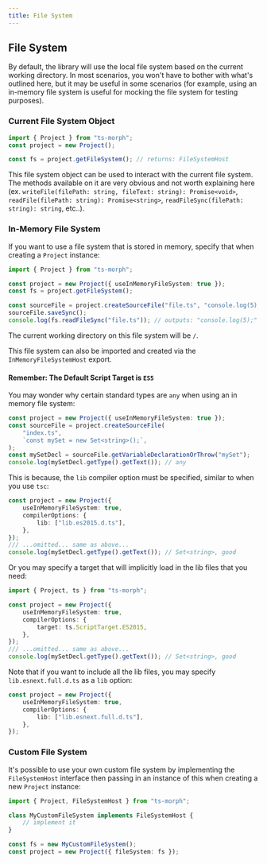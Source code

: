 ```yaml
---
title: File System
---
```


## File System

By default, the library will use the local file system based on the current working directory. In most scenarios, you won't have to bother with what's outlined here, but it may be useful in some scenarios (for example, using an in-memory file system is useful for mocking the file system for testing purposes).

### Current File System Object

```ts
import { Project } from "ts-morph";
const project = new Project();

const fs = project.getFileSystem(); // returns: FileSystemHost
```

This file system object can be used to interact with the current file system. The methods available on it are very obvious and not worth explaining
here (ex. `writeFile(filePath: string, fileText: string): Promise<void>`, `readFile(filePath: string): Promise<string>`, `readFileSync(filePath: string): string`, etc..).

### In-Memory File System

If you want to use a file system that is stored in memory, specify that when creating a `Project` instance:

```ts
import { Project } from "ts-morph";

const project = new Project({ useInMemoryFileSystem: true });
const fs = project.getFileSystem();

const sourceFile = project.createSourceFile("file.ts", "console.log(5);");
sourceFile.saveSync();
console.log(fs.readFileSync("file.ts")); // outputs: "console.log(5);"
```

The current working directory on this file system will be `/`.

This file system can also be imported and created via the `InMemoryFileSystemHost` export.

#### Remember: The Default Script Target is `ES5`

You may wonder why certain standard types are `any` when using an in memory file system:

```ts
const project = new Project({ useInMemoryFileSystem: true });
const sourceFile = project.createSourceFile(
    "index.ts",
    `const mySet = new Set<string>();`,
);
const mySetDecl = sourceFile.getVariableDeclarationOrThrow("mySet");
console.log(mySetDecl.getType().getText()); // any
```

This is because, the `lib` compiler option must be specified, similar to when you use `tsc`:

```ts
const project = new Project({
    useInMemoryFileSystem: true,
    compilerOptions: {
        lib: ["lib.es2015.d.ts"],
    },
});
/// ...omitted... same as above...
console.log(mySetDecl.getType().getText()); // Set<string>, good
```

Or you may specify a target that will implicitly load in the lib files that you need:

```ts
import { Project, ts } from "ts-morph";

const project = new Project({
    useInMemoryFileSystem: true,
    compilerOptions: {
        target: ts.ScriptTarget.ES2015,
    },
});
/// ...omitted... same as above...
console.log(mySetDecl.getType().getText()); // Set<string>, good
```

Note that if you want to include all the lib files, you may specify `lib.esnext.full.d.ts` as a `lib` option:

```ts
const project = new Project({
    useInMemoryFileSystem: true,
    compilerOptions: {
        lib: ["lib.esnext.full.d.ts"],
    },
});
```

### Custom File System

It's possible to use your own custom file system by implementing the `FileSystemHost` interface then passing in an instance of this when creating a new `Project` instance:

```ts ignore-error: 2420, 2345, 2740
import { Project, FileSystemHost } from "ts-morph";

class MyCustomFileSystem implements FileSystemHost {
    // implement it
}

const fs = new MyCustomFileSystem();
const project = new Project({ fileSystem: fs });
```
